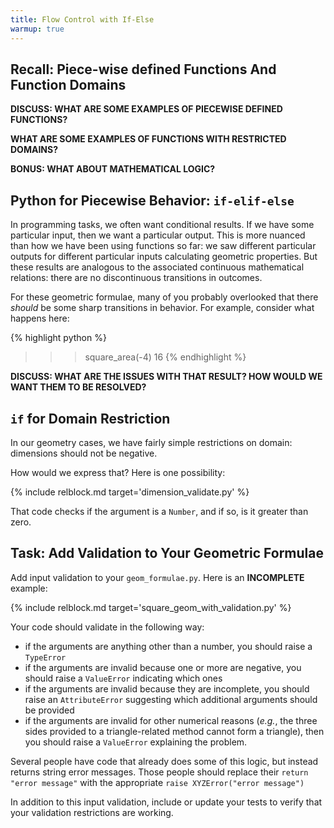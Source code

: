 ```yaml
---
title: Flow Control with If-Else
warmup: true
---
```


## Recall: Piece-wise defined Functions And Function Domains

**DISCUSS: WHAT ARE SOME EXAMPLES OF PIECEWISE DEFINED FUNCTIONS?**

**WHAT ARE SOME EXAMPLES OF FUNCTIONS WITH RESTRICTED DOMAINS?**

**BONUS: WHAT ABOUT MATHEMATICAL LOGIC?**

## Python for Piecewise Behavior: `if-elif-else`

In programming tasks, we often want conditional results.  If we have some
particular input, then we want a particular output.  This is more nuanced than
how we have been using functions so far: we saw different particular outputs for
different particular inputs calculating geometric properties.  But these results
are analogous to the associated continuous mathematical relations: there are no
discontinuous transitions in outcomes.

For these geometric formulae, many of you probably overlooked that there *should*
be some sharp transitions in behavior.  For example, consider what happens here:

{% highlight python %}
>>> square_area(-4)
16
{% endhighlight %}

**DISCUSS: WHAT ARE THE ISSUES WITH THAT RESULT? HOW WOULD WE WANT THEM TO BE RESOLVED?**

## `if` for Domain Restriction

In our geometry cases, we have fairly simple restrictions on domain: dimensions should
not be negative.

How would we express that?  Here is one possibility:

{% include relblock.md target='dimension_validate.py' %}

That code checks if the argument is a `Number`, and if so, is it greater than zero.

## Task: Add Validation to Your Geometric Formulae

Add input validation to your `geom_formulae.py`.  Here is an **INCOMPLETE** example:

{% include relblock.md target='square_geom_with_validation.py' %}

Your code should validate in the following way:

 - if the arguments are anything other than a number, you should raise a `TypeError`
 - if the arguments are invalid because one or more are negative, you should raise a `ValueError`
 indicating which ones
 - if the arguments are invalid because they are incomplete, you should raise an `AttributeError`
 suggesting which additional arguments should be provided
 - if the arguments are invalid for other numerical reasons (*e.g.*, the three sides provided
 to a triangle-related method cannot form a triangle), then you should raise a `ValueError`
 explaining the problem.

Several people have code that already does some of this logic, but instead returns string
error messages.  Those people should replace their `return "error message"` with
the appropriate `raise XYZError("error message")`

In addition to this input validation, include or update your tests to verify that
your validation restrictions are working.
